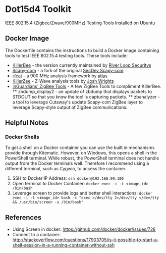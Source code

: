 # Dot15d4 Toolkit
IEEE 802.15.4 (Zigbee/Zwave/900MHz) Testing Tools Installed on Ubuntu

## Docker Image
The Dockerfile contains the instructions to build a Docker image containing tools to test IEEE 802.15.4 testing tools. These tools include:

* [KillerBee](https://github.com/riverloopsec/killerbee) - the version currently maintained by [River Loop Securitys](http://www.riverloopsecurity.com/index.html)
* [Scapy-com](https://bitbucket.org/cutsec/scapy-com) - a fork of the original [SecDev Scapy-com](https://bitbucket.org/secdev/scapy-com)
* [rfcat](https://bitbucket.org/atlas0fd00m/rfcat) - a 900 MHz analysis framework by [atlas](https://twitter.com/at1as?lang=en) 
* [KillerZee](https://github.com/joswr1ght/killerzee) - Z-Wave analysis tools by [Josh Wrights](https://twitter.com/joswr1ght?lang=en) 
* [InGuardians' ZigBee Tools](https://github.com/inguardians/zigbee_tools) - A few ZigBee Tools to compliment KillerBee. 
** zbdump_display2 - an update of zbdump that displays packets to STDOUT so that you know the tool is capturing packets.
** zbanalyzer - a tool to leverage Cutaway's update Scapy-com ZigBee layer to leverage Scapy-style output of ZigBee communications.

## Helpful Notes
### Docker Shells
To get a shell on a Docker container you can use the built in mechanisms provide through Kitematic. However, on Windows, this opens a shell in the PowerShell terminal. While robust, the PowerShell terminal does not handle output from the Docker terminals well. Therefore I recommend using a different terminal, such as Cygwin, to access the container.

1. SSH to Docker IP Address: ```ssh docker@192.168.99.100```
2. Open terminal to Docker Container: ```docker exec -i -t <image_id> /bin/bash```
3. Leverage screen to provide logs and better shell interactions: ```docker exec -i -t <image_id> bash -c "exec >/dev/tty 2>/dev/tty </dev/tty && /usr/bin/screen -s /bin/bash"```

## References
* Using Screen in docker: https://github.com/docker/docker/issues/728
* Connect to a container: http://stackoverflow.com/questions/17903705/is-it-possible-to-start-a-shell-session-in-a-running-container-without-ssh

